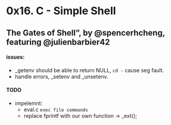 # 0x16. C - Simple Shell
## The Gates of Shell”, by @spencerhcheng, featuring @julienbarbier42

#### issues:

- _getenv should be able to return NULL, `cd -` cause seg fault.
- handle errors, _setenv and _unsetenv.
#### TODO
- impelemnt:
	- eval.c `exec file commands`
	- replace fprintf with our own function -> _ext();
